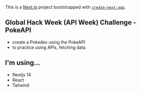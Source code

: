 This is a [Next.js](https://nextjs.org/) project bootstrapped with [`create-next-app`](https://github.com/vercel/next.js/tree/canary/packages/create-next-app).

## Global Hack Week (API Week) Challenge - PokeAPI
- create a Pokedex using the PokeAPI
- to practice using APIs, fetching data

## I'm using...
- Nextjs 14
- React
- Tailwind
